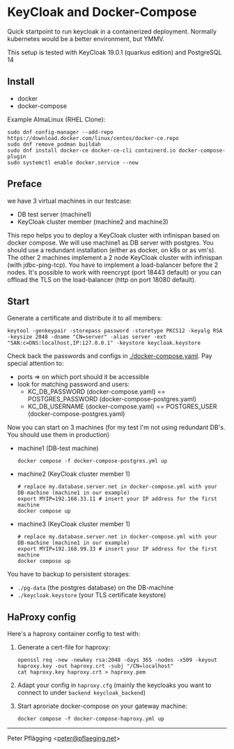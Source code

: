 # KeyCloak and Docker-Compose

Quick startpoint to run keycloak in a containerized deployment. Normally kubernetes would be a better environment, but YMMV.

This setup is tested with KeyCloak 19.0.1 (quarkus edition) and PostgreSQL 14 

## Install

- docker
- docker-compose

Example AlmaLinux (RHEL Clone):

~~~shell
sudo dnf config-manager --add-repo https://download.docker.com/linux/centos/docker-ce.repo
sudo dnf remove podman buildah
sudo dnf install docker-ce docker-ce-cli containerd.io docker-compose-plugin
sudo systemctl enable docker.service --now
~~~


## Preface

we have 3 virtual machines in our testcase:

- DB test server (machine1)
- KeyCloak cluster member (machine2 and machine3)

This repo helps you to deploy a KeyCloak cluster with infinispan based on docker compose.
We will use machine1 as DB server with postgres. You should use a redundant installation (either as docker, on k8s or as vm's). The other 2 machines implement a 2 node KeyCloak cluster with infinispan (with jdbc-ping-tcp).
You have to implement a load-balancer before the 2 nodes. It's possible to work with reencrypt (port 18443 default) or you can offload the TLS on the load-balancer (http on port 18080 default).

## Start

Generate a certificate and distribute it to all members:

~~~shell
keytool -genkeypair -storepass password -storetype PKCS12 -keyalg RSA -keysize 2048 -dname "CN=server" -alias server -ext "SAN:c=DNS:localhost,IP:127.0.0.1" -keystore keycloak.keystore
~~~

Check back the passwords and configs in [./docker-compose.yaml](./docker-compose.yaml).
Pay special attention to:

- ports => on which port should it be accessible
- look for matching password and users:
  - KC_DB_PASSWORD (docker-compose.yaml) == POSTGRES_PASSWORD (docker-compose-postgres.yaml)
  - KC_DB_USERNAME (docker-compose.yaml) == POSTGRES_USER (docker-compose-postgres.yaml)

Now you can start on 3 machines (for my test I'm not using redundant DB's. You should use them in production)

- machine1 (DB-test machine)

    ~~~shell
    docker compose -f docker-compose-postgres.yml up
    ~~~

- machine2 (KeyCloak cluster member 1)

    ~~~shell
    # replace my.database.server.net in docker-compose.yml with your DB-machine (machine1 in our example)
    export MYIP=192.168.33.11 # insert your IP address for the first machine
    docker compose up
    ~~~

- machine3  (KeyCloak cluster member 1)

    ~~~shell
    # replace my.database.server.net in docker-compose.yml with your DB-machine (machine1 in our example)
    export MYIP=192.168.99.33 # insert your IP address for the first machine
    docker compose up
    ~~~

You have to backup to persistent storages:

- `./pg-data` (the postgres database) on the DB-machine
- `./keycloak.keystore` (your TLS certificate keystore)


## HaProxy config

Here's a haproxy container config to test with:

1. Generate a cert-file for haproxy:

    ~~~shell
    openssl req -new -newkey rsa:2048 -days 365 -nodes -x509 -keyout haproxy.key -out haproxy.crt -subj "/CN=localhost"
    cat haproxy.key haproxy.crt > haproxy.pem
    ~~~

1. Adapt your config in `haproxy.cfg` (mainly the keycloaks you want to connect to under `backend keycloak_backend`)

1. Start aproriate docker-compose on your gateway machine:

    ~~~shell
    docker compose -f docker-compose-haproxy.yml up
    ~~~

---
Peter Pflägging <<peter@pflaeging.net>>
